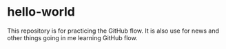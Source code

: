 # hello-world
This repository is for practicing the GitHub flow.  It is also use for news and other things going in me learning GitHub flow.
